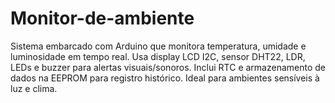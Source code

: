 # Monitor-de-ambiente
Sistema embarcado com Arduino que monitora temperatura, umidade e luminosidade em tempo real. Usa display LCD I2C, sensor DHT22, LDR, LEDs e buzzer para alertas visuais/sonoros. Inclui RTC e armazenamento de dados na EEPROM para registro histórico. Ideal para ambientes sensíveis à luz e clima.
